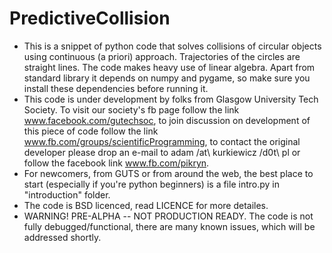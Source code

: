 PredictiveCollision
===================
- This is a snippet of python code that solves collisions of circular objects using continuous (a priori) approach. Trajectories of the circles are straight lines. The code makes heavy use of linear algebra. Apart from standard library it depends on numpy and pygame, so make sure you install these dependencies before running it.
- This code is under development by folks from Glasgow University Tech Society. To visit our society's fb page follow the link www.facebook.com/gutechsoc, to join discussion on development of this piece of code follow the link www.fb.com/groups/scientificProgramming, to contact the original developer please drop an e-mail to adam /at\ kurkiewicz /d0t\ pl or follow the facebook link www.fb.com/pikryn.
- For newcomers, from GUTS or from around the web, the best place to start (especially if you're python beginners) is a file intro.py in "introduction" folder.
- The code is BSD licenced, read LICENCE for more detailes.
- WARNING! PRE-ALPHA -- NOT PRODUCTION READY. The code is not fully debugged/functional, there are many known issues, which will be addressed shortly.
